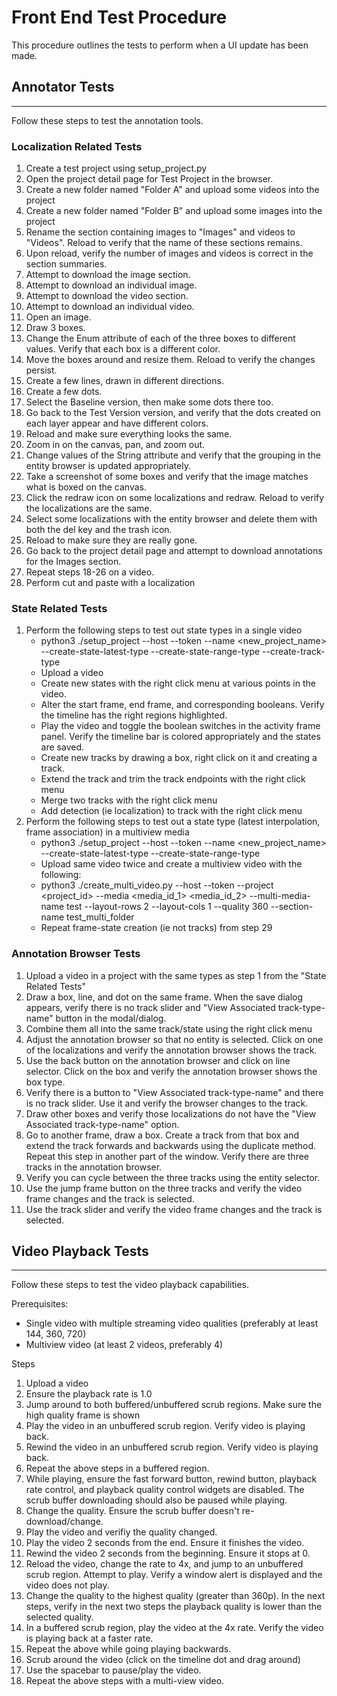 # Front End Test Procedure
This procedure outlines the tests to perform when a UI update has been made.

## Annotator Tests
------------------
Follow these steps to test the annotation tools.

### Localization Related Tests
1) Create a test project using setup_project.py
2) Open the project detail page for Test Project in the browser.
3) Create a new folder named "Folder A" and upload some videos into the project
4) Create a new folder named "Folder B" and upload some images into the project
5) Rename the section containing images to "Images" and videos to "Videos". Reload to verify that the name of these sections remains.
6) Upon reload, verify the number of images and videos is correct in the section summaries.
7) Attempt to download the image section.
8) Attempt to download an individual image.
9) Attempt to download the video section.
10) Attempt to download an individual video.
11) Open an image.
12) Draw 3 boxes.
13) Change the Enum attribute of each of the three boxes to different values. Verify that each box is a different color.
14) Move the boxes around and resize them. Reload to verify the changes persist.
15) Create a few lines, drawn in different directions.
16) Create a few dots.
17) Select the Baseline version, then make some dots there too.
18) Go back to the Test Version version, and verify that the dots created on each layer appear and have different colors.
19) Reload and make sure everything looks the same.
20) Zoom in on the canvas, pan, and zoom out.
21) Change values of the String attribute and verify that the grouping in the entity browser is updated appropriately.
22) Take a screenshot of some boxes and verify that the image matches what is boxed on the canvas.
23) Click the redraw icon on some localizations and redraw. Reload to verify the localizations are the same.
24) Select some localizations with the entity browser and delete them with both the del key and the trash icon.
25) Reload to make sure they are really gone.
26) Go back to the project detail page and attempt to download annotations for the Images section.
27) Repeat steps 18-26 on a video.
28) Perform cut and paste with a localization

### State Related Tests
1) Perform the following steps to test out state types in a single video
    - python3 ./setup_project --host <host> --token <token> --name <new_project_name> --create-state-latest-type --create-state-range-type --create-track-type
    - Upload a video
    - Create new states with the right click menu at various points in the video.
    - Alter the start frame, end frame, and corresponding booleans. Verify the timeline has the right regions highlighted.
    - Play the video and toggle the boolean switches in the activity frame panel. Verify the timeline bar is colored appropriately and the states are saved.
    - Create new tracks by drawing a box, right click on it and creating a track.
    - Extend the track and trim the track endpoints with the right click menu
    - Merge two tracks with the right click menu
    - Add detection (ie localization) to track with the right click menu
2) Perform the following steps to test out a state type (latest interpolation, frame association) in a multiview media
    - python3 ./setup_project --host <host> --token <token> --name <new_project_name> --create-state-latest-type --create-state-range-type
    - Upload same video twice and create a multiview video with the following:
    - python3 ./create_multi_video.py --host <host> --token <token> --project <project_id> --media <media_id_1> <media_id_2> --multi-media-name test --layout-rows 2 --layout-cols 1 --quality 360 --section-name test_multi_folder
    - Repeat frame-state creation (ie not tracks) from step 29

### Annotation Browser Tests
1) Upload a video in a project with the same types as step 1 from the "State Related Tests"
2) Draw a box, line, and dot on the same frame. When the save dialog appears, verify there is no track slider and "View Associated track-type-name" button in the modal/dialog.
3) Combine them all into the same track/state using the right click menu
4) Adjust the annotation browser so that no entity is selected. Click on one of the localizations and verify the annotation browser shows the track.
5) Use the back button on the annotation browser and click on line selector. Click on the box and verify the annotation browser shows the box type.
6) Verify there is a button to "View Associated track-type-name" and there is no track slider. Use it and verify the browser changes to the track.
7) Draw other boxes and verify those localizations do not have the "View Associated track-type-name" option.
8) Go to another frame, draw a box. Create a track from that box and extend the track forwards and backwards using the duplicate method. Repeat this step in another part of the window. Verify there are three tracks in the annotation browser.
9) Verify you can cycle between the three tracks using the entity selector.
10) Use the jump frame button on the three tracks and verify the video frame changes and the track is selected.
11) Use the track slider and verify the video frame changes and the track is selected.

## Video Playback Tests
-----------------------
Follow these steps to test the video playback capabilities.

Prerequisites:
- Single video with multiple streaming video qualities (preferably at least 144, 360, 720)
- Multiview video (at least 2 videos, preferably 4)

Steps
1) Upload a video
2) Ensure the playback rate is 1.0
3) Jump around to both buffered/unbuffered scrub regions. Make sure the high quality frame is shown
4) Play the video in an unbuffered scrub region. Verify video is playing back.
5) Rewind the video in an unbuffered scrub region. Verify video is playing back.
6) Repeat the above steps in a buffered region. 
7) While playing, ensure the fast forward button, rewind button, playback rate control, and playback quality control widgets are disabled. The scrub buffer downloading should also be paused while playing.
8) Change the quality. Ensure the scrub buffer doesn't re-download/change.
9) Play the video and verifiy the quality changed.
10) Play the video 2 seconds from the end. Ensure it finishes the video.
11) Rewind the video 2 seconds from the beginning. Ensure it stops at 0.
12) Reload the video, change the rate to 4x, and jump to an unbuffered scrub region. Attempt to play. Verify a window alert is displayed and the video does not play.
13) Change the quality to the highest quality (greater than 360p). In the next steps, verify in the next two steps the playback quality is lower than the selected quality.
14) In a buffered scrub region, play the video at the 4x rate. Verify the video is playing back at a faster rate.
15) Repeat the above while going playing backwards.
16) Scrub around the video (click on the timeline dot and drag around)
17) Use the spacebar to pause/play the video.
18) Repeat the above steps with a multi-view video.